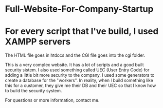 # Full-Website-For-Company-Startup

# For every script that I've build, I used XAMPP servers
The HTML file goes in htdocs and the CGI file goes into the cgi folder.

This is a very complex website. It has a lot of scripts and a good built security sistem.
I also used something called UEC (User Entry Code) for adding a little bit more security to the company.
I used some generators to create a database for the "workers". In reality, when I build something like this for a customer, they give me their DB and their UEC so that I know how to build the security system.

For questions or more information, contact me. 
